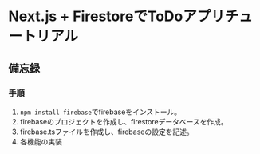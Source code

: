 # Next.js + FirestoreでToDoアプリチュートリアル
## 備忘録
### 手順
1. `npm install firebase`でfirebaseをインストール。
2. firebaseのプロジェクトを作成し、firestoreデータベースを作成。
3. firebase.tsファイルを作成し、firebaseの設定を記述。
4. 各機能の実装